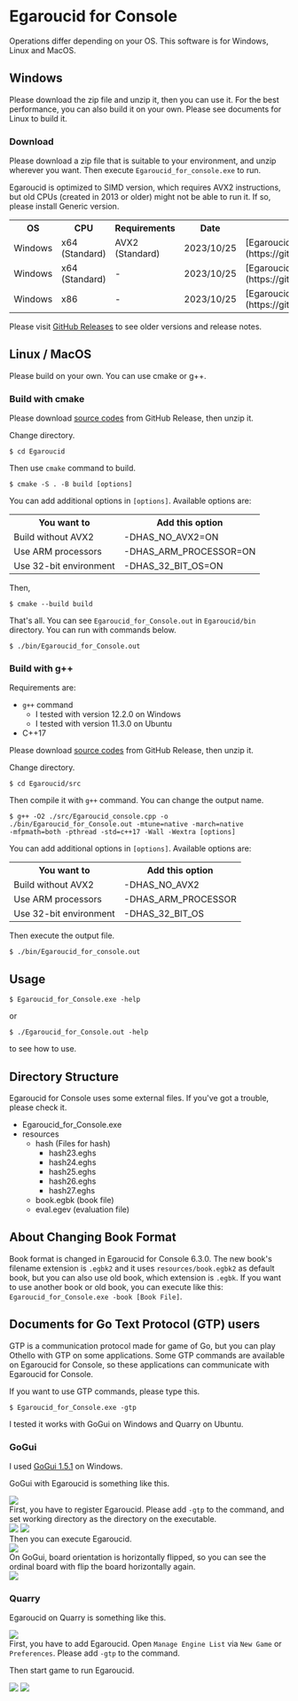 # Egaroucid for Console

Operations differ depending on your OS. This software is for Windows, Linux and MacOS.



## Windows

Please download the zip file and unzip it, then you can use it. For the best performance, you can also build it on your own. Please see documents for Linux to build it.

### Download

Please download a zip file that is suitable to your environment, and unzip wherever you want. Then execute <code>Egaroucid_for_console.exe</code> to run.



Egaroucid is optimized to SIMD version, which requires AVX2  instructions, but old CPUs (created in 2013 or older) might not be able  to run it. If so, please install Generic version.



<div class="table_wrapper"><table>
    <tr>
        <th>OS</th>
        <th>CPU</th>
        <th>Requirements</th>
        <th>Date</th>
        <th>Download</th>
    </tr>
    <tr>
        <td>Windows</td>
        <td>x64 (Standard)</td>
        <td>AVX2 (Standard)</td>
        <td>2023/10/25</td>
        <td>[Egaroucid for Console 6.5.0 Windows x64 SIMD](https://github.com/Nyanyan/Egaroucid/releases/download/console_v6.5.0/Egaroucid_for_Console_6_5_0_Windows_x64_SIMD.zip)</td>
    </tr>
    <tr>
        <td>Windows</td>
        <td>x64 (Standard)</td>
        <td>-</td>
        <td>2023/10/25</td>
        <td>[Egaroucid for Console 6.5.0 Windows x64 Generic](https://github.com/Nyanyan/Egaroucid/releases/download/console_v6.5.0/Egaroucid_for_Console_6_5_0_Windows_x64_Generic.zip)</td>
    </tr>
    <tr>
        <td>Windows</td>
        <td>x86</td>
        <td>-</td>
        <td>2023/10/25</td>
        <td>[Egaroucid for Console 6.5.0 Windows x86 Generic](https://github.com/Nyanyan/Egaroucid/releases/download/console_v6.5.0/Egaroucid_for_Console_6_5_0_Windows_x86_Generic.zip)</td>
    </tr>
    </table></div>







Please visit [GitHub Releases](https://github.com/Nyanyan/Egaroucid/releases) to see older versions and release notes.



## Linux / MacOS

Please build on your own. You can use cmake or g++.

### Build with cmake

Please download [source codes](https://github.com/Nyanyan/Egaroucid/archive/refs/tags/console_v6.5.0.zip) from GitHub Release, then unzip it.



Change directory.



<code>$ cd Egaroucid</code>



Then use <code>cmake</code> command to build.



<code>$ cmake -S . -B build [options]</code>



You can add additional options in <code>[options]</code>. Available options are:



<table>
    <tr>
        <th>You want to</th>
        <th>Add this option</th>
    </tr>
    <tr>
        <td>Build without AVX2</td>
        <td>-DHAS_NO_AVX2=ON</td>
    </tr>
    <tr>
        <td>Use ARM processors</td>
        <td>-DHAS_ARM_PROCESSOR=ON</td>
    </tr>
    <tr>
        <td>Use 32-bit environment</td>
        <td>-DHAS_32_BIT_OS=ON</td>
    </tr>
</table>




Then,



<code>$ cmake --build build</code>



That's all. You can see <code>Egaroucid_for_Console.out</code> in <code>Egaroucid/bin</code> directory. You can run with commands below.



<code>$ ./bin/Egaroucid_for_Console.out</code>



### Build with g++

Requirements are:

<ul>
    <li><code>g++</code> command
        <ul>
            <li>I tested with version 12.2.0 on Windows</li>
            <li>I tested with version 11.3.0 on Ubuntu</li>
        </ul>
    </li>
    <li>C++17</li>
</ul>

Please download [source codes](https://github.com/Nyanyan/Egaroucid/archive/refs/tags/console_v6.5.0.zip) from GitHub Release, then unzip it.



Change directory.



<code>$ cd Egaroucid/src</code>



Then compile it with <code>g++</code> command. You can change the output name.



<code>$ g++ -O2 ./src/Egaroucid_console.cpp -o ./bin/Egaroucid_for_Console.out -mtune=native -march=native -mfpmath=both -pthread -std=c++17 -Wall -Wextra [options]</code>



You can add additional options in <code>[options]</code>. Available options are:

<table>
    <tr>
        <th>You want to</th>
        <th>Add this option</th>
    </tr>
    <tr>
        <td>Build without AVX2</td>
        <td>-DHAS_NO_AVX2</td>
    </tr>
    <tr>
        <td>Use ARM processors</td>
        <td>-DHAS_ARM_PROCESSOR</td>
    </tr>
    <tr>
        <td>Use 32-bit environment</td>
        <td>-DHAS_32_BIT_OS</td>
    </tr>
</table>




Then execute the output file.



<code>$ ./bin/Egaroucid_for_console.out</code>





## Usage

<code>$ Egaroucid_for_Console.exe -help</code>



or



<code>$ ./Egaroucid_for_Console.out -help</code>



to see how to use.



## Directory Structure

Egaroucid for Console uses some external files. If you've got a trouble, please check it.

<ul>
    <li>Egaroucid_for_Console.exe</li>
    <li>resources
        <ul>
            <li>hash (Files for hash)
                <ul>
                    <li>hash23.eghs</li>
                    <li>hash24.eghs</li>
                    <li>hash25.eghs</li>
                    <li>hash26.eghs</li>
                    <li>hash27.eghs</li>
                </ul>
            </li>
            <li>book.egbk (book file)</li>
            <li>eval.egev (evaluation file)</li>
        </ul>
    </li>
</ul>


## About Changing Book Format

Book format is changed in Egaroucid for Console 6.3.0. The new book's filename extension is ```.egbk2``` and it uses ```resources/book.egbk2``` as default book, but you can also use old book, which extension is ```.egbk```. If you want to use another book or old book, you can execute like this: ```Egaroucid_for_Console.exe -book [Book File]```.




## Documents for Go Text Protocol (GTP) users

GTP is a communication protocol made for game of Go, but you can play Othello with GTP on some applications. Some GTP commands are available on Egaroucid for Console, so these applications can communicate with Egaroucid for Console.



If you want to use GTP commands, please type this.



<code>$ Egaroucid_for_Console.exe -gtp</code>



I tested it works with GoGui on Windows and Quarry on Ubuntu.



### GoGui

I used [GoGui 1.5.1](https://github.com/Remi-Coulom/gogui/releases/tag/v1.5.1) on Windows.

GoGui with Egaroucid is something like this.

<div class="centering_box">
    <img class="pic2" src="img/gogui_with_egaroucid.png">
</div>
First, you have to register Egaroucid. Please add <code>-gtp</code> to the command, and set working directory as the directory on the executable.

<div class="centering_box">
    <img class="pic2" src="img/gogui_new_program.png">
    <img class="pic2" src="img/gogui_new_program2.png">
</div>
Then you can execute Egaroucid.

<div class="centering_box">
    <img class="pic2" src="img/gogui_launch.png">
</div>
On GoGui, board orientation is horizontally flipped, so you can see the ordinal board with flip the board horizontally again.

<div class="centering_box">
    <img class="pic2" src="img/gogui_orientation.png">
</div>



### Quarry

Egaroucid on Quarry is something like this.

<div class="centering_box">
    <img class="pic2" src="img/quarry_with_egaroucid.png">
</div>
First, you have to add Egaroucid. Open <code>Manage Engine List</code> via <code>New Game</code> or <code>Preferences</code>. Please add <code>-gtp</code> to the command.



Then start game to run Egaroucid.

<div class="centering_box">
    <img class="pic2" src="img/quarry_setting1.png">
    <img class="pic2" src="img/quarry_setting2.png">
</div>


